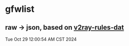 # gfwlist
## raw -> json, based on [v2ray-rules-dat](https://github.com/Loyalsoldier/v2ray-rules-dat)
Tue Oct 29 12:00:54 AM CST 2024

